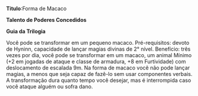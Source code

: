 **Titulo**:Forma de Macaco

**Talento de Poderes Concedidos**

**Guia da Trilogia**

 Você pode se transformar em um pequeno macaco. Pré-requisitos: devoto de Hyninn, capacidade de lançar magias divinas de 2° nível. Benefício: três vezes por dia, você pode se transformar em um macaco, um animal Mínimo (+2 em jogadas de ataque e classe de armadura, +8 em Furtividade) com deslocamento de escalada 9m. Na forma de macaco você não pode lançar magias, a menos que seja capaz de fazê-lo sem usar componentes verbais. A transformação dura quanto tempo você desejar, mas é interrompida caso você ataque alguém ou sofra dano.